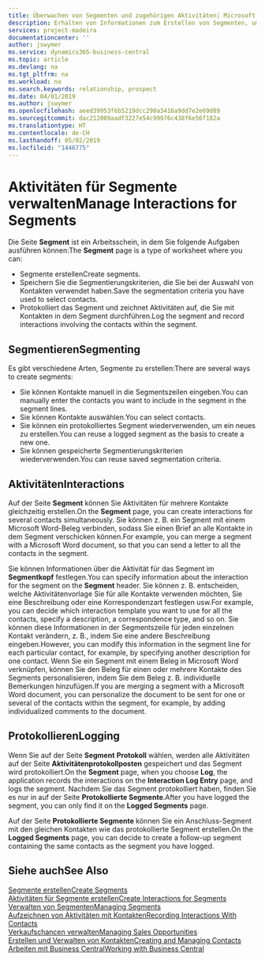 ```yaml
---
title: Überwachen von Segmenten und zugehörigen Aktivitäten| Microsoft Docs
description: Erhalten von Informationen zum Erstellen von Segmenten, um Kontaktgruppen zu definieren und Festlegen von Aktivitäten für Segmente.
services: project-madeira
documentationcenter: ''
author: jswymer
ms.service: dynamics365-business-central
ms.topic: article
ms.devlang: na
ms.tgt_pltfrm: na
ms.workload: na
ms.search.keywords: relationship, prospect
ms.date: 04/01/2019
ms.author: jswymer
ms.openlocfilehash: aeed39953f6b5219dcc290a3416a9dd7e2e69d89
ms.sourcegitcommit: dac212009aadf3227e54c99976c438f6e56f182a
ms.translationtype: HT
ms.contentlocale: de-CH
ms.lasthandoff: 05/02/2019
ms.locfileid: "1446775"
---
```

# <a name="manage-interactions-for-segments"></a><span data-ttu-id="469fb-103">Aktivitäten für Segmente verwalten</span><span class="sxs-lookup"><span data-stu-id="469fb-103">Manage Interactions for Segments</span></span>
<span data-ttu-id="469fb-104">Die Seite **Segment** ist ein Arbeitsschein, in dem Sie folgende Aufgaben ausführen können:</span><span class="sxs-lookup"><span data-stu-id="469fb-104">The **Segment** page is a type of worksheet where you can:</span></span>

* <span data-ttu-id="469fb-105">Segmente erstellen</span><span class="sxs-lookup"><span data-stu-id="469fb-105">Create segments.</span></span>
* <span data-ttu-id="469fb-106">Speichern Sie die Segmentierungskriterien, die Sie bei der Auswahl von Kontakten verwendet haben.</span><span class="sxs-lookup"><span data-stu-id="469fb-106">Save the segmentation criteria you have used to select contacts.</span></span>
* <span data-ttu-id="469fb-107">Protokolliert das Segment und zeichnet Aktivitäten auf, die Sie mit Kontakten in dem Segment durchführen.</span><span class="sxs-lookup"><span data-stu-id="469fb-107">Log the segment and record interactions involving the contacts within the segment.</span></span>

## <a name="segmenting"></a><span data-ttu-id="469fb-108">Segmentieren</span><span class="sxs-lookup"><span data-stu-id="469fb-108">Segmenting</span></span>
<span data-ttu-id="469fb-109">Es gibt verschiedene Arten, Segmente zu erstellen:</span><span class="sxs-lookup"><span data-stu-id="469fb-109">There are several ways to create segments:</span></span>

* <span data-ttu-id="469fb-110">Sie können Kontakte manuell in die Segmentszeilen eingeben.</span><span class="sxs-lookup"><span data-stu-id="469fb-110">You can manually enter the contacts you want to include in the segment in the segment lines.</span></span>
* <span data-ttu-id="469fb-111">Sie können Kontakte auswählen.</span><span class="sxs-lookup"><span data-stu-id="469fb-111">You can select contacts.</span></span>
* <span data-ttu-id="469fb-112">Sie können ein protokolliertes Segment wiederverwenden, um ein neues zu erstellen.</span><span class="sxs-lookup"><span data-stu-id="469fb-112">You can reuse a logged segment as the basis to create a new one.</span></span>
* <span data-ttu-id="469fb-113">Sie können gespeicherte Segmentierungskriterien wiederverwenden.</span><span class="sxs-lookup"><span data-stu-id="469fb-113">You can reuse saved segmentation criteria.</span></span>

## <a name="interactions"></a><span data-ttu-id="469fb-114">Aktivitäten</span><span class="sxs-lookup"><span data-stu-id="469fb-114">Interactions</span></span>
<span data-ttu-id="469fb-115">Auf der Seite **Segment** können Sie Aktivitäten für mehrere Kontakte gleichzeitig erstellen.</span><span class="sxs-lookup"><span data-stu-id="469fb-115">On the **Segment** page, you can create interactions for several contacts simultaneously.</span></span> <span data-ttu-id="469fb-116">Sie können z. B. ein Segment mit einem Microsoft Word-Beleg verbinden, sodass Sie einen Brief an alle Kontakte in dem Segment verschicken können.</span><span class="sxs-lookup"><span data-stu-id="469fb-116">For example, you can merge a segment with a Microsoft Word document, so that you can send a letter to all the contacts in the segment.</span></span>

<span data-ttu-id="469fb-117">Sie können Informationen über die Aktivität für das Segment im **Segmentkopf** festlegen.</span><span class="sxs-lookup"><span data-stu-id="469fb-117">You can specify information about the interaction for the segment on the **Segment** header.</span></span> <span data-ttu-id="469fb-118">Sie können z. B. entscheiden, welche Aktivitätenvorlage Sie für alle Kontakte verwenden möchten, Sie eine Beschreibung oder eine Korrespondenzart festlegen usw.</span><span class="sxs-lookup"><span data-stu-id="469fb-118">For example, you can decide which interaction template you want to use for all the contacts, specify a description, a correspondence type, and so on.</span></span> <span data-ttu-id="469fb-119">Sie können diese Informationen in der Segmentszeile für jeden einzelnen Kontakt verändern, z. B., indem Sie eine andere Beschreibung eingeben.</span><span class="sxs-lookup"><span data-stu-id="469fb-119">However, you can modify this information in the segment line for each particular contact, for example, by specifying another description for one contact.</span></span> <span data-ttu-id="469fb-120">Wenn Sie ein Segment mit einem Beleg in Microsoft Word verknüpfen, können Sie den Beleg für einen oder mehrere Kontakte des Segments personalisieren, indem Sie dem Beleg z. B. individuelle Bemerkungen hinzufügen.</span><span class="sxs-lookup"><span data-stu-id="469fb-120">If you are merging a segment with a Microsoft Word document, you can personalize the document to be sent for one or several of the contacts within the segment, for example, by adding individualized comments to the document.</span></span>

## <a name="logging"></a><span data-ttu-id="469fb-121">Protokollieren</span><span class="sxs-lookup"><span data-stu-id="469fb-121">Logging</span></span>
<span data-ttu-id="469fb-122">Wenn Sie auf der Seite **Segment** **Protokoll** wählen, werden alle Aktivitäten auf der Seite **Aktivitätenprotokollposten** gespeichert und das Segment wird protokolliert.</span><span class="sxs-lookup"><span data-stu-id="469fb-122">On the **Segment** page, when you choose **Log**, the application records the interactions on the **Interaction Log Entry** page, and logs the segment.</span></span> <span data-ttu-id="469fb-123">Nachdem Sie das Segment protokolliert haben, finden Sie es nur in auf der Seite **Protokollierte Segmente**.</span><span class="sxs-lookup"><span data-stu-id="469fb-123">After you have logged the segment, you can only find it on the **Logged Segments** page.</span></span>

<span data-ttu-id="469fb-124">Auf der Seite **Protokollierte Segmente** können Sie ein Anschluss-Segment mit den gleichen Kontakten wie das protokollierte Segment erstellen.</span><span class="sxs-lookup"><span data-stu-id="469fb-124">On the **Logged Segments** page, you can decide to create a follow-up segment containing the same contacts as the segment you have logged.</span></span>

## <a name="see-also"></a><span data-ttu-id="469fb-125">Siehe auch</span><span class="sxs-lookup"><span data-stu-id="469fb-125">See Also</span></span>
[<span data-ttu-id="469fb-126">Segmente erstellen</span><span class="sxs-lookup"><span data-stu-id="469fb-126">Create Segments</span></span>](marketing-how-create-segment.md)  
[<span data-ttu-id="469fb-127">Aktivitäten für Segmente erstellen</span><span class="sxs-lookup"><span data-stu-id="469fb-127">Create Interactions for Segments</span></span>](marketing-how-create-interactions.md)  
[<span data-ttu-id="469fb-128">Verwalten von Segmenten</span><span class="sxs-lookup"><span data-stu-id="469fb-128">Managing Segments</span></span>](marketing-segments.md)  
[<span data-ttu-id="469fb-129">Aufzeichnen von Aktivitäten mit Kontakten</span><span class="sxs-lookup"><span data-stu-id="469fb-129">Recording Interactions With Contacts</span></span>](marketing-interactions.md)  
[<span data-ttu-id="469fb-130">Verkaufschancen verwalten</span><span class="sxs-lookup"><span data-stu-id="469fb-130">Managing Sales Opportunities</span></span>](marketing-manage-sales-opportunities.md)  
[<span data-ttu-id="469fb-131">Erstellen und Verwalten von Kontakten</span><span class="sxs-lookup"><span data-stu-id="469fb-131">Creating and Managing Contacts</span></span>](marketing-contacts.md)  
[<span data-ttu-id="469fb-132">Arbeiten mit  Business Central</span><span class="sxs-lookup"><span data-stu-id="469fb-132">Working with Business Central</span></span>](ui-work-product.md)

